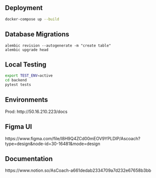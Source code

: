 <h2>Deployment</h2>

```bash
docker-compose up --build
```

<h2>Database Migrations</h2>

```
alembic revision --autogenerate -m "create table"
alembic upgrade head
```

<h2>Local Testing</h2>

```bash
export TEST_ENV=active
cd backend
pytest tests
```

<h2>Environments</h2>
Prod: http://50.16.210.223/docs

<h2>Figma UI</h2>
https://www.figma.com/file/l8H9Q4ZCd00mEOV9YPLDlP/Ascoach?type=design&node-id=30-16481&mode=design

<h2>Documentation</h2>
https://www.notion.so/AsCoach-a661dedab2334709a7d232e67658b3bb
